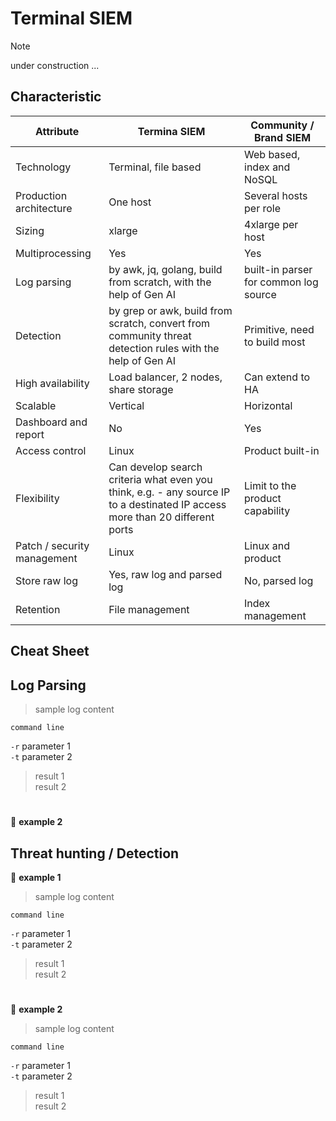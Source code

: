 # **Terminal SIEM**
> [!NOTE]
> under construction ...

## **Characteristic**
Attribute | Termina SIEM | Community \/ Brand SIEM
--- | --- | ---
Technology | Terminal, file based | Web based, index and NoSQL
Production architecture | One host | Several hosts per role
Sizing | xlarge | 4xlarge per host
Multiprocessing | Yes | Yes
Log parsing | by awk, jq, golang, build from scratch, with the help of Gen AI | built-in parser for common log source
Detection | by grep or awk, build from scratch, convert from community threat detection rules with the help of Gen AI | Primitive, need to build most
High availability | Load balancer, 2 nodes, share storage | Can extend to HA
Scalable | Vertical | Horizontal
Dashboard and report | No | Yes
Access control | Linux | Product built-in
Flexibility | Can develop search criteria what even you think, e.g. - any source IP to a destinated IP access more than 20 different ports | Limit to the product capability
Patch / security management | Linux | Linux and product
Store raw log | Yes, raw log and parsed log | No, parsed log
Retention | File management | Index management

## **Cheat Sheet**

## Log Parsing
> sample log content

``` 
command line
```
`-r` parameter 1\
`-t` parameter 2
> result 1\
> result 2
#
:bookmark:  **example 2**

## Threat hunting \/ Detection
:bookmark:  **example 1**

> sample log content

``` 
command line
```
`-r` parameter 1\
`-t` parameter 2
> result 1\
> result 2
#
:bookmark:  **example 2**

> sample log content

``` 
command line
```
`-r` parameter 1\
`-t` parameter 2
> result 1\
> result 2

#
<!-- siem
opensearch
elasticsearch
search
index
security
-->
